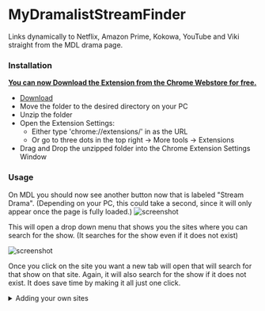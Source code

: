 # MyDramalistStreamFinder
Links dynamically to Netflix, Amazon Prime, Kokowa, YouTube and Viki straight from the MDL drama page.

### Installation
**<ins>You can now [Download](https://chrome.google.com/webstore/detail/mdl-stream-finder/opmdpgkejhnplnbfccekmagkbnjmcmgd) the Extension from the Chrome Webstore for free.</ins>**


   - [Download](https://github.com/JDatPNW/MyDramalistStreamFinder/archive/refs/heads/master.zip)
   - Move the folder to the desired directory on your PC
   - Unzip the folder
   - Open the Extension Settings:
      - Either type 'chrome://extensions/' in as the URL
      - Or go to three dots in the top right -> More tools -> Extensions
   - Drag and Drop the unzipped folder into the Chrome Extension Settings Window

### Usage
  On MDL you should now see another button now that is labeled "Stream Drama". (Depending on your PC, this could take a second, since it will only appear once the page is fully loaded.)
  ![screenshot](https://i.imgur.com/ee3Qtxa.png)

  This will open a drop down menu that shows you the sites where you can search for the show. (It searches for the show even if it does not exist)  

  ![screenshot](https://i.imgur.com/zuctAAH.png)

  Once you click on the site you want a new tab will open that will search for that show on that site. Again, it will also search for the show if it does not exist. It does save time by making it all just one click.

<details>
  <summary>Adding your own sites</summary>
  <ol>
  <li>
  After Line <b>74</b> add an additional line as such:
  
  ```javascript
  ```
  Where <i>YourPage_Dropdown</i> is a variable, so you should reuse that exact value later, and where <i>YourPage</i> at the very end is the Text that will appear on the MDL Website, so you can pick it freely.
  Right after that should be this line:
  
  ```javascript
  innerHTML    += "</div> </div>";
  ```
  If that is the case then you positioned it correctly
  </li>
  
  <li>
  Next you should create a copy of the code block that looks like this:
  
  ```javascript
      var YourPage_Link = document.getElementById('YourPage_Dropdown');
      VK_Link.addEventListener('click', function() {
          openStreamTabs("Select_YourPage");
      });
  ```
  Make sure that <i>YourPage_Dropdown</i> is spelled exactly the same way as it was in step 1. Also, <i>Select_YourPage</i> is a function name, so it should also be spelled exactly the same way later on, so pay atetntion here. Position your code block after the last one of the same logic (in the original file that would be right after line 105. Right after YouYube block.
  </li>



  </ol>
  
  ```javascript
  console.log("I'm a code block!");
  ```
  
</details>
